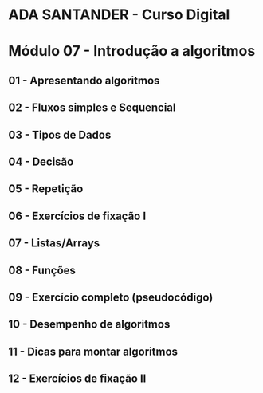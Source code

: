 # ADA SANTANDER - Curso Digital
# Módulo 07 - Introdução a algoritmos

## 01 - Apresentando algoritmos

## 02 - Fluxos simples e Sequencial

## 03 - Tipos de Dados

## 04 - Decisão

## 05 - Repetição

## 06 - Exercícios de fixação I

## 07 - Listas/Arrays

## 08 - Funções

## 09 - Exercício completo (pseudocódigo)

## 10 - Desempenho de algoritmos

## 11 - Dicas para montar algoritmos

## 12 - Exercícios de fixação II
